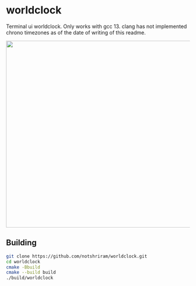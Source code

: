 # worldclock
Terminal ui worldclock. 
Only works with gcc 13. clang has not implemented chrono timezones as of the date of writing of this readme.

<img src="https://github.com/notshriram/worldclock/assets/49370927/d6b3cddb-d254-4284-b379-7e6752c94377" width="512">


## Building

```bash
git clone https://github.com/notshriram/worldclock.git
cd worldclock
cmake -Bbuild
cmake --build build
./build/worldclock
```
